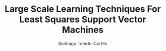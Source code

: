 ---
paperId: 83
author: Santiago Toledo-Cortés
publicationauthor: Toledo-Cortés, S.
title: Large Scale Learning Techniques For Least Squares Support Vector Machines 
pdf: Poster_Toledo-Cortes_Santiago.pdf
poster: --
alt: --
type: Poster
topic: FAT
link: --
conference: neurips
year: 2019
tags: neurips-2019
location: Vancouver, Canada
---